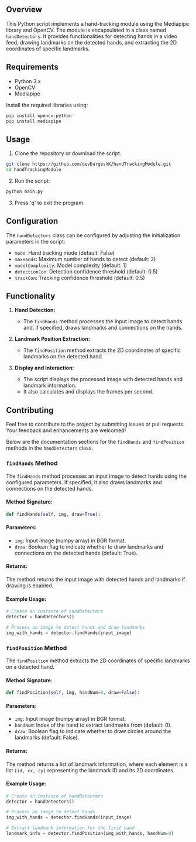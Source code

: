 ## Overview

This Python script implements a hand-tracking module using the Mediapipe library and OpenCV. The module is encapsulated in a class named `handDetectors`. It provides functionalities for detecting hands in a video feed, drawing landmarks on the detected hands, and extracting the 2D coordinates of specific landmarks.

## Requirements

- Python 3.x
- OpenCV
- Mediapipe

Install the required libraries using:

```bash
pip install opencv-python
pip install mediapipe
```

## Usage

1. Clone the repository or download the script.

```bash
git clone https://github.com/devDurgeshK/handTrackingModule.git
cd handTrackingModule
```

2. Run the script:

```bash
python main.py
```

3. Press 'q' to exit the program.

## Configuration

The `handDetectors` class can be configured by adjusting the initialization parameters in the script:

- `mode`: Hand tracking mode (default: False)
- `maxHands`: Maximum number of hands to detect (default: 2)
- `modelComplexity`: Model complexity (default: 1)
- `detectionCon`: Detection confidence threshold (default: 0.5)
- `trackCon`: Tracking confidence threshold (default: 0.5)

## Functionality

1. **Hand Detection:**
   - The `findHands` method processes the input image to detect hands and, if specified, draws landmarks and connections on the hands.

2. **Landmark Position Extraction:**
   - The `findPosition` method extracts the 2D coordinates of specific landmarks on the detected hand.

3. **Display and Interaction:**
   - The script displays the processed image with detected hands and landmark information.
   - It also calculates and displays the frames per second.

## Contributing

Feel free to contribute to the project by submitting issues or pull requests. Your feedback and enhancements are welcomed!

Below are the documentation sections for the `findHands` and `findPosition` methods in the `handDetectors` class.

### `findHands` Method

The `findHands` method processes an input image to detect hands using the configured parameters. If specified, it also draws landmarks and connections on the detected hands.

#### Method Signature:

```python
def findHands(self, img, draw=True):
```

#### Parameters:

- `img`: Input image (numpy array) in BGR format.
- `draw`: Boolean flag to indicate whether to draw landmarks and connections on the detected hands (default: True).

#### Returns:

The method returns the input image with detected hands and landmarks if drawing is enabled.

#### Example Usage:

```python
# Create an instance of handDetectors
detector = handDetectors()

# Process an image to detect hands and draw landmarks
img_with_hands = detector.findHands(input_image)
```

### `findPosition` Method

The `findPosition` method extracts the 2D coordinates of specific landmarks on a detected hand.

#### Method Signature:

```python
def findPosition(self, img, handNum=0, draw=False):
```

#### Parameters:

- `img`: Input image (numpy array) in BGR format.
- `handNum`: Index of the hand to extract landmarks from (default: 0).
- `draw`: Boolean flag to indicate whether to draw circles around the landmarks (default: False).

#### Returns:

The method returns a list of landmark information, where each element is a list `[id, cx, cy]` representing the landmark ID and its 2D coordinates.

#### Example Usage:

```python
# Create an instance of handDetectors
detector = handDetectors()

# Process an image to detect hands
img_with_hands = detector.findHands(input_image)

# Extract landmark information for the first hand
landmark_info = detector.findPosition(img_with_hands, handNum=0)
```
